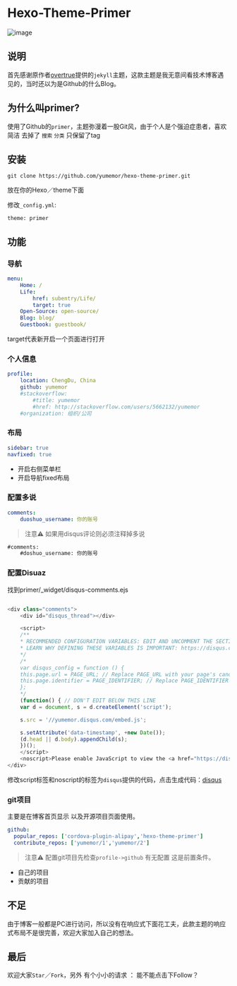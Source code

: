 # Hexo-Theme-Primer

![image](http://7xr9kg.com1.z0.glb.clouddn.com/hexo-theme-primer%2FQQ20160228-0.png)

## 说明
首先感谢原作者[overtrue](https://github.com/overtrue/overtrue.github.io)提供的`jekyll`主题，这款主题是我无意间看技术博客遇见的，当时还以为是Github的什么Blog。

## 为什么叫primer?

使用了Github的`primer`，主题弥漫着一股Git风，由于个人是个强迫症患者，喜欢简洁 去掉了 `搜索` `分类` 只保留了tag

## 安装
`git clone https://github.com/yumemor/hexo-theme-primer.git`

放在你的Hexo／theme下面

修改`_config.yml`:

```
theme: primer
```
## 功能

### 导航

```yml
menu:
	Home: /
	Life: 
		href: subentry/Life/
		target: true
	Open-Source: open-source/
	Blog: blog/
	Guestbook: guestbook/
```
target代表新开启一个页面进行打开

### 个人信息

```yml
profile:
	location: ChengDu, China
	github: yumemor
	#stackoverflow: 
		#title: yumemor
		#href: http://stackoverflow.com/users/5662132/yumemor
	#organization: 组织/公司
```
### 布局

```yml
sidebar: true
navfixed: true
```

* 开启右侧菜单栏
* 开启导航fixed布局



### 配置多说
```yml
comments:
	duoshuo_username: 你的账号
```
> 注意⚠️ 如果用disqus评论则必须注释掉多说

```html
#comments:
	#doshuo_username: 你的账号
```

### 配置Disuaz
找到primer/_widget/disqus-comments.ejs

```js

<div class="comments">
    <div id="disqus_thread"></div>

    <script>
    /**
    * RECOMMENDED CONFIGURATION VARIABLES: EDIT AND UNCOMMENT THE SECTION BELOW TO INSERT DYNAMIC VALUES FROM YOUR PLATFORM OR CMS.
    * LEARN WHY DEFINING THESE VARIABLES IS IMPORTANT: https://disqus.com/admin/universalcode/#configuration-variables
    */
    /*
    var disqus_config = function () {
    this.page.url = PAGE_URL; // Replace PAGE_URL with your page's canonical URL variable
    this.page.identifier = PAGE_IDENTIFIER; // Replace PAGE_IDENTIFIER with your page's unique identifier variable
    };
    */
    (function() { // DON'T EDIT BELOW THIS LINE
    var d = document, s = d.createElement('script');

    s.src = '//yumemor.disqus.com/embed.js';

    s.setAttribute('data-timestamp', +new Date());
    (d.head || d.body).appendChild(s);
    })();
    </script>
    <noscript>Please enable JavaScript to view the <a href="https://disqus.com/?ref_noscript" rel="nofollow">comments powered by Disqus.</a></noscript>
</div>
```

修改script标签和noscript的标签为`disqus`提供的代码，点击生成代码：[disqus](https://disqus.com/)

### git项目
主要是在博客首页显示 以及开源项目页面使用。

```yml
github:
  popular_repos: ['cordova-plugin-alipay','hexo-theme-primer']
  contribute_repos: ['yumemor/1','yumemor/2']
```
> 注意⚠️ 配置git项目先检查`profile->github` 有无配置 这是前置条件。
 
* 自己的项目 
* 贡献的项目

## 不足
由于博客一般都是PC进行访问，所以没有在响应式下面花工夫，此款主题的响应式布局不是很完善，欢迎大家加入自己的想法。

## 最后 
欢迎大家`Star`／`Fork`，另外 有个小小的请求 ： 能不能点击下Follow？

